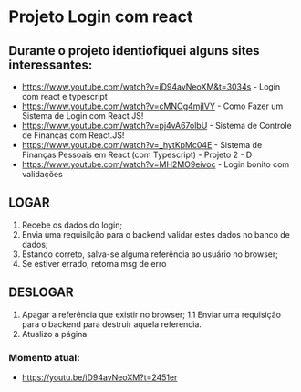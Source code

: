 # Projeto Login com react

## Durante o projeto identiofiquei alguns sites interessantes:

- https://www.youtube.com/watch?v=iD94avNeoXM&t=3034s - Login com react e typescript
- https://www.youtube.com/watch?v=cMNOg4mjIVY - Como Fazer um Sistema de Login com React JS! 
- https://www.youtube.com/watch?v=pj4vA67olbU - Sistema de Controle de Finanças com React.JS!
- https://www.youtube.com/watch?v=_hytKpMc04E - Sistema de Finanças Pessoais em React (com Typescript) - Projeto 2 - D
- https://www.youtube.com/watch?v=MH2MO9eivoc - Login bonito com validações

## LOGAR
1. Recebe os dados do login;
2. Envia uma requisilção para o backend validar estes dados no banco de dados;
3. Estando correto, salva-se alguma referência ao usuário no browser;
4. Se estiver errado, retorna msg de erro

## DESLOGAR
1. Apagar a referência que existir no browser;
    1.1 Enviar uma requisição para o backend para destruir aquela referencia.
2. Atualizo a página

### Momento atual:
- https://youtu.be/iD94avNeoXM?t=2451er